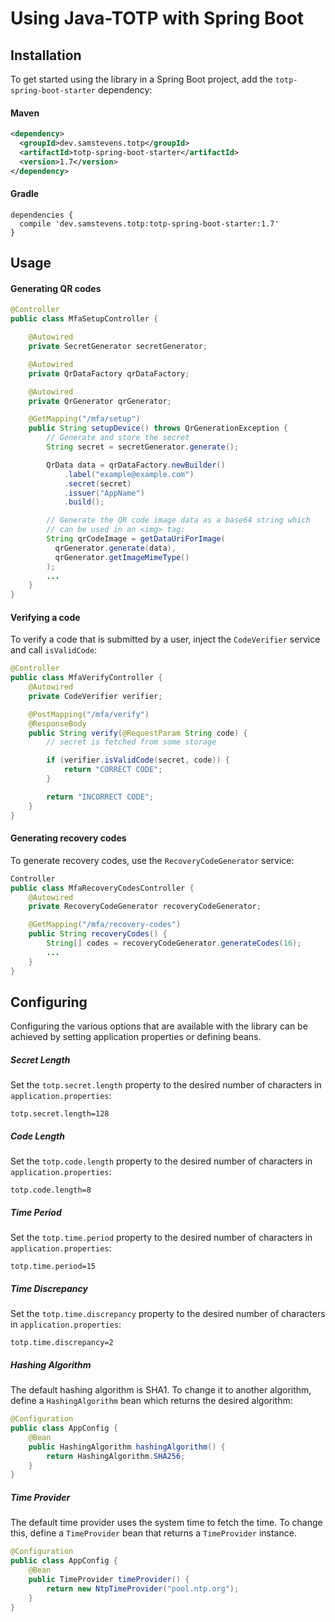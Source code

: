 # Using Java-TOTP with Spring Boot



## Installation

To get started using the library in a Spring Boot project, add the `totp-spring-boot-starter` dependency:

#### Maven

```xml
<dependency>
  <groupId>dev.samstevens.totp</groupId>
  <artifactId>totp-spring-boot-starter</artifactId>
  <version>1.7</version>
</dependency>
```

#### Gradle

```
dependencies {
  compile 'dev.samstevens.totp:totp-spring-boot-starter:1.7'
}
```



## Usage

#### Generating QR codes

```java
@Controller
public class MfaSetupController {

    @Autowired
    private SecretGenerator secretGenerator;

    @Autowired
    private QrDataFactory qrDataFactory;

    @Autowired
    private QrGenerator qrGenerator;

    @GetMapping("/mfa/setup")
    public String setupDevice() throws QrGenerationException {
        // Generate and store the secret
        String secret = secretGenerator.generate();

        QrData data = qrDataFactory.newBuilder()
            .label("example@example.com")
            .secret(secret)
            .issuer("AppName")
            .build();

        // Generate the QR code image data as a base64 string which
        // can be used in an <img> tag:
        String qrCodeImage = getDataUriForImage(
          qrGenerator.generate(data), 
          qrGenerator.getImageMimeType()
        );
        ...
    }
}
```



#### Verifying a code

To verify a code that is submitted by a user, inject the `CodeVerifier` service and call `isValidCode`:


```java
@Controller
public class MfaVerifyController {
    @Autowired
    private CodeVerifier verifier;

    @PostMapping("/mfa/verify")
    @ResponseBody
    public String verify(@RequestParam String code) {
        // secret is fetched from some storage

        if (verifier.isValidCode(secret, code)) {
            return "CORRECT CODE";
        }

        return "INCORRECT CODE";
    }
}
```



#### Generating recovery codes

To generate recovery codes, use the `RecoveryCodeGenerator` service:

```java
Controller
public class MfaRecoveryCodesController {
    @Autowired
    private RecoveryCodeGenerator recoveryCodeGenerator;

    @GetMapping("/mfa/recovery-codes")
    public String recoveryCodes() {
        String[] codes = recoveryCodeGenerator.generateCodes(16);
        ...
    }
}
```






## Configuring

Configuring the various options that are available with the library can be achieved by setting application properties or defining beans.



##### Secret Length

Set the `totp.secret.length` property to the desired number of characters in `application.properties`:

```
totp.secret.length=128
```



##### Code Length

Set the `totp.code.length` property to the desired number of characters in `application.properties`:

```
totp.code.length=8
```



##### Time Period

Set the `totp.time.period` property to the desired number of characters in `application.properties`:

```
totp.time.period=15
```



##### Time Discrepancy

Set the `totp.time.discrepancy` property to the desired number of characters in `application.properties`:

```
totp.time.discrepancy=2
```



##### Hashing Algorithm

The default hashing algorithm is SHA1. To change it to another algorithm, define a `HashingAlgorithm` bean which returns the desired algorithm:

```java
@Configuration
public class AppConfig {
    @Bean
    public HashingAlgorithm hashingAlgorithm() {
        return HashingAlgorithm.SHA256;
    }
}
```



##### Time Provider

The default time provider uses the system time to fetch the time. To change this, define a `TimeProvider` bean that returns a `TimeProvider` instance.

```java
@Configuration
public class AppConfig {
    @Bean
    public TimeProvider timeProvider() {
        return new NtpTimeProvider("pool.ntp.org");
    }
}
```
